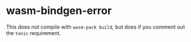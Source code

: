 # wasm-bindgen-error

This does not compile with `wasm-pack build`, but does if you comment out the `tonic` requirement.